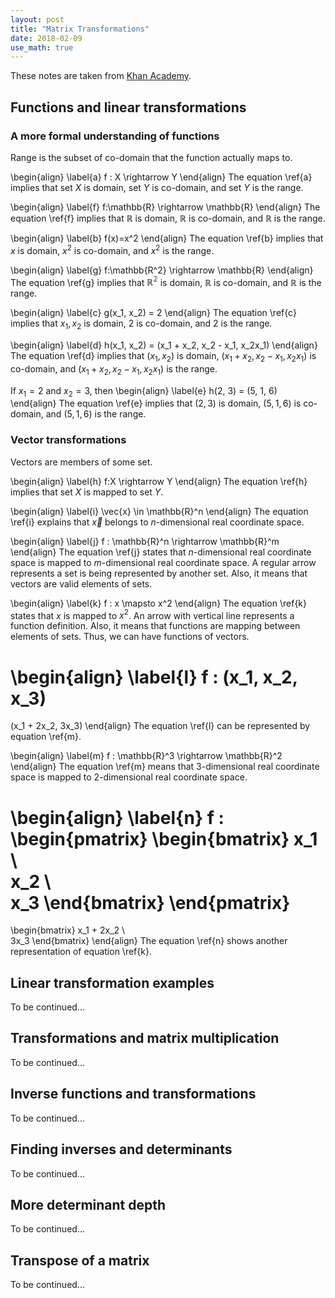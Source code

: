 ```yaml
---
layout: post
title: "Matrix Transformations"
date: 2018-02-09
use_math: true
---
```


These notes are taken from [Khan Academy](https://www.khanacademy.org/math/linear-algebra/matrix-transformations#linear-transformations).


## Functions and linear transformations

### A more formal understanding of functions

Range is the subset of co-domain that the function actually maps to.

\begin{align} \label{a}
f : X \rightarrow Y
\end{align}
The equation \ref{a} implies that set $X$ is domain, set $Y$ is co-domain, and set $Y$ is the range.

\begin{align} \label{f}
f:\mathbb{R} \rightarrow \mathbb{R}
\end{align}
The equation \ref{f} implies that $\mathbb{R}$ is domain, $\mathbb{R}$ is co-domain, and $\mathbb{R}$ is the range.

\begin{align} \label{b}
f(x)=x^2
\end{align}
The equation \ref{b} implies that $x$ is domain, $x^2$ is co-domain, and $x^2$ is the range.

\begin{align} \label{g}
f:\mathbb{R^2} \rightarrow \mathbb{R}
\end{align}
The equation \ref{g} implies that $\mathbb{R^2}$ is domain, $\mathbb{R}$ is co-domain, and $\mathbb{R}$ is the range.

\begin{align} \label{c}
g(x_1, x_2) = 2
\end{align}
The equation  \ref{c} implies that $x_1, x_2$ is domain, $2$ is co-domain, and $2$ is the range.

\begin{align} \label{d}
h(x_1, x_2) = (x_1 + x_2, x_2 - x_1, x_2x_1)
\end{align}
The equation \ref{d} implies that $(x_1, x_2)$ is domain, $(x_1 + x_2, x_2 - x_1, x_2x_1)$ is co-domain, and $(x_1 + x_2, x_2 - x_1, x_2x_1)$ is the range.

If $x_1 = 2$ and $x_2 = 3$, then
\begin{align} \label{e}
h(2, 3) = (5, 1, 6)
\end{align}
The equation \ref{e} implies that $(2, 3)$ is domain, $(5, 1, 6)$ is co-domain, and $(5, 1, 6)$ is the range.

### Vector transformations

Vectors are members of some set.

\begin{align} \label{h}
f:X \rightarrow Y
\end{align}
The equation \ref{h} implies that set $X$ is mapped to set $Y$.


\begin{align} \label{i}
\vec{x} \in \mathbb{R}^n
\end{align}
The equation \ref{i} explains that $\vec{x}$ belongs to $n$-dimensional real coordinate space. 

\begin{align} \label{j}
f : \mathbb{R}^n
\rightarrow
\mathbb{R}^m
\end{align}
The equation \ref{j} states that $n$-dimensional real coordinate space is mapped to $m$-dimensional real coordinate space. A regular arrow represents a set is being represented by another set. Also, it means that vectors are valid elements of sets.

\begin{align} \label{k}
f : x
\mapsto
x^2
\end{align}
The equation \ref{k} states that $x$ is mapped to $x^2$. An arrow with vertical line represents a function definition. Also, it means that functions are mapping between elements of sets. Thus, we can have functions of vectors.

\begin{align} \label{l}
f : (x_1, x_2, x_3)
=
(x_1 + 2x_2, 3x_3)
\end{align}
The equation \ref{l} can be represented by equation \ref{m}.

\begin{align} \label{m}
f : \mathbb{R}^3
\rightarrow
\mathbb{R}^2
\end{align}
The equation \ref{m} means that 3-dimensional real coordinate space is mapped to 2-dimensional real coordinate space.

\begin{align} \label{n}
f :
\begin{pmatrix}
\begin{bmatrix}
x_1 \\\
x_2 \\\
x_3
\end{bmatrix}
\end{pmatrix}
=
\begin{bmatrix}
x_1 + 2x_2 \\\
3x_3
\end{bmatrix}
\end{align}
The equation \ref{n} shows another representation of equation \ref{k}.



## Linear transformation examples

To be continued...

## Transformations and matrix multiplication

To be continued...

## Inverse functions and transformations

To be continued...

## Finding inverses and determinants

To be continued...

## More determinant depth

To be continued...

## Transpose of a matrix

To be continued...

